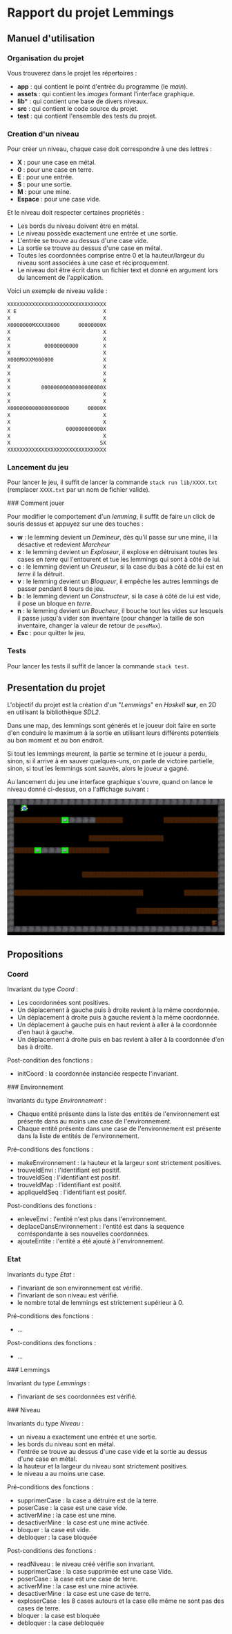 # Rapport du projet Lemmings

## Manuel d'utilisation

### Organisation du projet

Vous trouverez dans le projet les répertoires :

* **app** : qui contient le point d'entrée du programme (le *main*). 
* **assets** : qui contient les *images* formant l'interface graphique.
* **lib*** : qui contient une base de divers niveaux.
* **src** : qui contient le code source du projet.
* **test** : qui contient l'ensemble des tests du projet.

### Creation d'un niveau

Pour créer un niveau, chaque case doit correspondre à une des lettres :

* **X** : pour une case en métal.
* **0** : pour une case en terre.
* **E** : pour une entrée.
* **S** : pour une sortie.
* **M** : pour une mine.
* **Espace** : pour une case vide.

Et le niveau doit respecter certaines propriétés :

* Les bords du niveau doivent être en métal.
* Le niveau possède exactement une entrée et une sortie.
* L'entrée se trouve au dessus d'une case vide.
* La sortie se trouve au dessus d'une case en métal.
* Toutes les coordonnées comprise entre 0 et la hauteur/largeur du niveau sont associées à une case et réciproquement.
* Le niveau doit être écrit dans un fichier text et donné en argument lors du lancement de l'application.

Voici un exemple de niveau valide :
```
XXXXXXXXXXXXXXXXXXXXXXXXXXXXXXXX
X E                            X
X                              X
X0000000MXXXX0000      00000000X
X                              X
X                              X
X           00000000000        X
X                              X
X000MXXXM000000                X
X                              X
X                              X
X                              X
X          00000000000000000000X
X                              X
X                              X
X0000000000000000000      00000X
X                              X
X                              X
X                  000000000000X
X                              X
X                             SX
XXXXXXXXXXXXXXXXXXXXXXXXXXXXXXXX
```

### Lancement du jeu

Pour lancer le jeu, il suffit de lancer la commande `stack run lib/XXXX.txt` (remplacer `XXXX.txt` par un nom de fichier valide).

### Comment jouer 

Pour modifier le comportement d'un *lemming*, il suffit de faire un click de souris dessus et appuyez sur une des touches :

* **w** : le lemming devient un *Demineur*, dès qu'il passe sur une mine, il la désactive et redevient *Marcheur*
* **x** : le lemming devient un *Exploseur*, il explose en détruisant toutes les cases en *terre* qui l'entourent et tue les lemmings qui sont à côté de lui.
* **c** : le lemming devient un *Creuseur*, si la case du bas à côté de lui est en *terre* il la détruit.
* **v** : le lemming devient un *Bloqueur*, il empêche les autres lemmings de passer pendant 8 tours de jeu.
* **b** : le lemming devient un *Constructeur*, si la case à côté de lui est vide, il pose un bloque en *terre*.
* **n** : le lemming devient un *Boucheur*, il bouche tout les vides sur lesquels il passe jusqu'à vider son inventaire (pour changer la taille de son inventaire, changer la valeur de retour de `poseMax`).
* **Esc** : pour quitter le jeu.

### Tests

Pour lancer les tests il suffit de lancer la commande `stack test`.


## Presentation du projet

L'objectif du projet est la création d'un "*Lemmings*" en *Haskell* **sur**, en 2D en utilisant la bibliothèque *SDL2*.

Dans une map, des lemmings sont générés et le joueur doit faire en sorte d'en conduire le maximum à la sortie en utilisant leurs différents potentiels au bon moment et au bon endroit.

Si tout les lemmings meurent, la partie se termine et le joueur a perdu, sinon, si il arrive à en sauver quelques-uns, on parle de victoire partielle, sinon, si tout les lemmings sont sauvés, alors le joueur a gagné.

Au lancement du jeu une interface graphique s'ouvre, quand on lance le niveau donné ci-dessus, on a l'affichage suivant :

![](./niveau1.png)

## Propositions

### Coord

Invariant du type *Coord* :

* Les coordonnées sont positives.
* Un déplacement à gauche puis à droite revient à la même coordonnée.
* Un déplacement à droite puis à gauche revient à la même coordonnée.
* Un déplacement à gauche puis en haut revient à aller à la coordonnée d'en haut à gauche.
* Un déplacement à droite puis en bas revient à aller à la coordonnée d'en bas à droite.

Post-condition des fonctions :

* initCoord : la coordonnée instanciée respecte l'invariant.

### Environnement

Invariants du type *Environnement* :

* Chaque entité présente dans la liste des entités de l'environnement est présente dans au moins une case de l'environnement.
* Chaque entité présente dans une case de l'environnement est présente dans la liste de entités de l'environnement.

Pré-conditions des fonctions :

* makeEnvironnement : la hauteur et la largeur sont strictement positives.
* trouveIdEnvi : l'identifiant est positif.
* trouveIdSeq : l'identifiant est positif.
* trouveIdMap : l'identifiant est positif.
* appliqueIdSeq : l'identifiant est positif.

Post-conditions des fonctions :

* enleveEnvi : l'entité n'est plus dans l'environnement.
* deplaceDansEnvironnement : l'entité est dans la sequence corréspondante à ses nouvelles coordonnées.
* ajouteEntite : l'entité a été ajouté à l'environnement.





### Etat

Invariants du type *Etat* :

* l'invariant de son environnement est vérifié.
* l'invariant de son niveau est vérifié.
* le nombre total de lemmings est strictement supérieur à 0.

Pré-conditions des fonctions :

* ...

Post-conditions des fonctions :

* ...

### Lemmings

Invariant du type *Lemmings* :

* l'invariant de ses coordonnées est vérifié.


### Niveau

Invariants du type *Niveau* :

* un niveau a exactement une entrée et une sortie.
* les bords du niveau sont en métal.
* l'entrée se trouve au dessus d'une case vide et la sortie au dessus d'une case en métal.
* la hauteur et la largeur du niveau sont strictement positives.
* le niveau a au moins une case.


Pré-conditions des fonctions :

* supprimerCase : la case a détruire est de la terre.
* poserCase : la case est une case vide.
* activerMine : la case est une mine.
* desactiverMine : la case est une mine activée.
* bloquer : la case est vide.
* debloquer : la case bloquée

Post-conditions des fonctions :

* readNiveau : le niveau créé vérifie son invariant.
* supprimerCase : la case supprimée est une case Vide.
* poserCase : la case est une case de terre.
* activerMine : la case est une mine activée.
* desactiverMine : la case est une case de terre.
* exploserCase : les 8 cases autours et la case elle même ne sont pas des cases de terre.
* bloquer : la case est bloquée
* debloquer : la case debloquée













